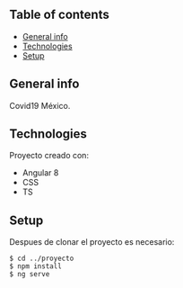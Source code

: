 ## Table of contents
* [General info](#general-info)
* [Technologies](#technologies)
* [Setup](#setup)

## General info
Covid19 México.
	
## Technologies
Proyecto creado con:
* Angular 8
* CSS
* TS
	
## Setup
Despues de clonar el proyecto es necesario:

```
$ cd ../proyecto
$ npm install
$ ng serve